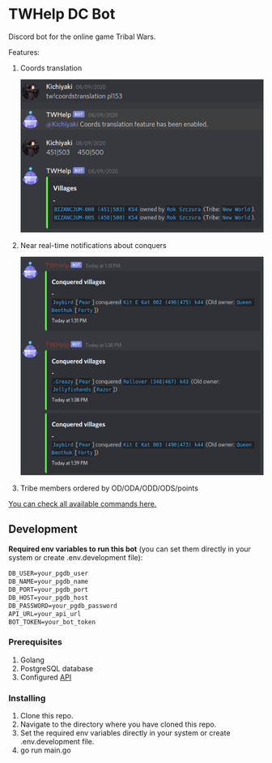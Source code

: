 # TWHelp DC Bot

Discord bot for the online game Tribal Wars.

Features:

1. Coords translation

   ![Screenshot](/screenshots/coordstranslation.png?raw=true)

2. Near real-time notifications about conquers

   ![Screenshot](/screenshots/notifications.png?raw=true)

3. Tribe members ordered by OD/ODA/ODD/ODS/points

[You can check all available commands here.](https://dcbot.tribalwarshelp.com/commands/)

## Development

**Required env variables to run this bot** (you can set them directly in your system or create .env.development file):

```
DB_USER=your_pgdb_user
DB_NAME=your_pgdb_name
DB_PORT=your_pgdb_port
DB_HOST=your_pgdb_host
DB_PASSWORD=your_pgdb_password
API_URL=your_api_url
BOT_TOKEN=your_bot_token
```

### Prerequisites

1. Golang
2. PostgreSQL database
3. Configured [API](https://github.com/tribalwarshelp/api)

### Installing

1. Clone this repo.
2. Navigate to the directory where you have cloned this repo.
3. Set the required env variables directly in your system or create .env.development file.
4. go run main.go
